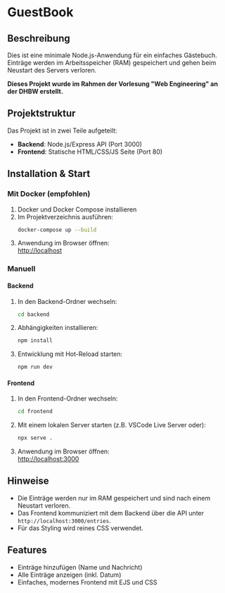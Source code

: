 # GuestBook

## Beschreibung

Dies ist eine minimale Node.js-Anwendung für ein einfaches Gästebuch.  
Einträge werden im Arbeitsspeicher (RAM) gespeichert und gehen beim Neustart des Servers verloren.

**Dieses Projekt wurde im Rahmen der Vorlesung "Web Engineering" an der DHBW erstellt.**

## Projektstruktur

Das Projekt ist in zwei Teile aufgeteilt:

- **Backend**: Node.js/Express API (Port 3000)
- **Frontend**: Statische HTML/CSS/JS Seite (Port 80)

## Installation & Start

### Mit Docker (empfohlen)

1. Docker und Docker Compose installieren
2. Im Projektverzeichnis ausführen:
   ```bash
   docker-compose up --build
   ```
3. Anwendung im Browser öffnen:  
   [http://localhost](http://localhost)

### Manuell

#### Backend

1. In den Backend-Ordner wechseln:
   ```bash
   cd backend
   ```

2. Abhängigkeiten installieren:
   ```bash
   npm install
   ```

3. Entwicklung mit Hot-Reload starten:
   ```bash
   npm run dev
   ```

#### Frontend

1. In den Frontend-Ordner wechseln:
   ```bash
   cd frontend
   ```

2. Mit einem lokalen Server starten (z.B. VSCode Live Server oder):
   ```bash
   npx serve .
   ```

3. Anwendung im Browser öffnen:  
   [http://localhost:3000](http://localhost:3000)

## Hinweise

- Die Einträge werden nur im RAM gespeichert und sind nach einem Neustart verloren.
- Das Frontend kommuniziert mit dem Backend über die API unter `http://localhost:3000/entries`.
- Für das Styling wird reines CSS verwendet.

## Features

- Einträge hinzufügen (Name und Nachricht)
- Alle Einträge anzeigen (inkl. Datum)
- Einfaches, modernes Frontend mit EJS und CSS
